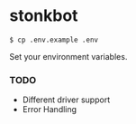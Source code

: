 # stonkbot

```
$ cp .env.example .env
```

Set your environment variables.

### TODO

- Different driver support
- Error Handling
